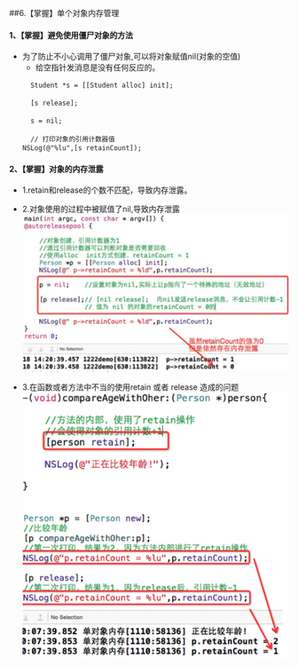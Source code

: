 ##6.【掌握】单个对象内存管理
#### 1、【掌握】避免使用僵尸对象的方法
 * 为了防止不小心调用了僵尸对象,可以将对象赋值nil(对象的空值)
    * 给空指针发消息是没有任何反应的。
    ```objc
      Student *s = [[Student alloc] init];

      [s release];

      s = nil;

      // 打印对象的引用计数器值
    NSLog(@"%lu",[s retainCount]);
    ```

#### 2、【掌握】对象的内存泄露
* 1.retain和release的个数不匹配，导致内存泄露。

* 2.对象使用的过程中被赋值了nil,导致内存泄露
![](image1/5.7.png)

* 3.在函数或者方法中不当的使用retain 或者 release 造成的问题
![](image1/5.8.png)
